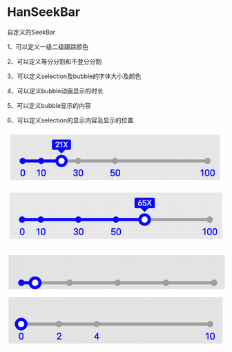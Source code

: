 # HanSeekBar

自定义的SeekBar

1、可以定义一级二级跟踪颜色

2、可以定义等分分割和不登分分割

3、可以定义selection及bubble的字体大小及颜色

4、可以定义bubble动画显示的时长

5、可以定义bubble显示的内容

6、可以定义selection的显示内容及显示的位置



![image](https://github.com/hankx123/HanSeekBar/blob/main/Screenshot_2022_0209_145302.gif)
![image](https://github.com/hankx123/HanSeekBar/blob/main/Screenshot_2022_0209_145508.gif)
![image](https://github.com/hankx123/HanSeekBar/blob/main/Screenshot_2022_0209_145710.gif)
![image](https://github.com/hankx123/HanSeekBar/blob/main/Screenshot_2022_0209_145835.gif)

